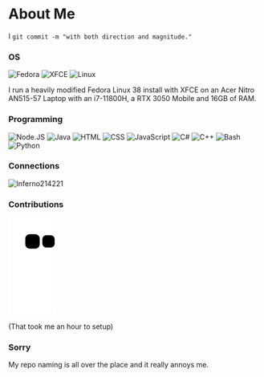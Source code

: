 # About Me
I `git commit -m "with both direction and magnitude."`
### OS
![Fedora](https://img.shields.io/badge/-Fedora-%2351A2DA?logo=fedora&logoColor=white&style=flat) ![XFCE](https://img.shields.io/badge/-XFCE-%232284F2?logo=xfce&logoColor=white&style=flat) ![Linux](https://img.shields.io/badge/-Linux-%23333333?logo=linux&logoColor=white&style=flat)

I run a heavily modified Fedora Linux 38 install with XFCE on an Acer Nitro AN515-57 Laptop with an i7-11800H, a RTX 3050 Mobile and 16GB of RAM.

### Programming
![Node.JS](https://img.shields.io/badge/-Node.js-%233e863d?logo=node.js&logoColor=white&style=flat) ![Java](https://img.shields.io/badge/-Java-%23f0931c?logo=openjdk&logoColor=white&style=flat) ![HTML](https://img.shields.io/badge/-HTML-%23dd4b25?logo=html5&logoColor=white&style=flat) ![CSS](https://img.shields.io/badge/-CSS-%23254bdd?logo=css3&logoColor=white&style=flat) ![JavaScript](https://img.shields.io/badge/-JavaScript-%23edd718?logo=javascript&logoColor=white&style=flat) ![C#](https://img.shields.io/badge/-C%23-%23390091?logo=csharp&logoColor=white&style=flat) ![C++](https://img.shields.io/badge/-C%2B%2B-%2300599d?logo=cplusplus&logoColor=white&style=flat) ![Bash](https://img.shields.io/badge/-Bash-%23272e35?logo=gnubash&logoColor=white&style=flat) ![Python](https://img.shields.io/badge/-Python-%233776AB?logo=python&logoColor=white&style=flat)

### Connections
![Inferno214221](https://img.shields.io/badge/Everything-@Inferno214221-%232777ff?style=flat)

### Contributions
[![Snake animation](https://raw.githubusercontent.com/Inferno214221/Inferno214221/output/output/github-snake-dark.svg)](https://youtu.be/dQw4w9WgXcQ)

(That took me an hour to setup)

### Sorry
My repo naming is all over the place and it really annoys me.
